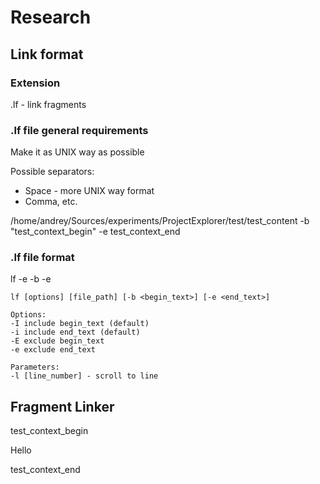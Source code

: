 # Research

## Link format

### Extension

.lf - link fragments

### .lf file general requirements

Make it as UNIX way as possible

Possible separators:
- Space - more UNIX way format
- Comma, etc.

/home/andrey/Sources/experiments/ProjectExplorer/test/test_content -b "test_context_begin" -e test_context_end

### .lf file format

lf -e <file> -b <begin> -e <end>
```
lf [options] [file_path] [-b <begin_text>] [-e <end_text>]

Options:
-I include begin_text (default)
-i include end_text (default)
-E exclude begin_text
-e exclude end_text

Parameters:
-l [line_number] - scroll to line
```

## Fragment Linker

test_context_begin

Hello

test_context_end


